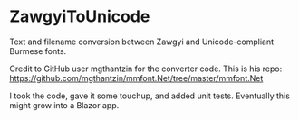 # ZawgyiToUnicode
Text and filename conversion between Zawgyi and Unicode-compliant Burmese fonts.

Credit to GitHub user mgthantzin for the converter code. This is his repo: https://github.com/mgthantzin/mmfont.Net/tree/master/mmfont.Net

I took the code, gave it some touchup, and added unit tests. Eventually this might grow into a Blazor app.
